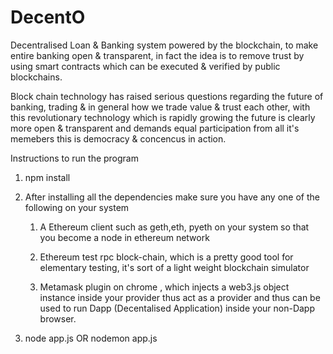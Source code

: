 # DecentO
Decentralised Loan &amp; Banking system powered by the blockchain, to make entire banking open &amp; transparent, in fact the idea is to remove trust by using smart contracts which can be executed &amp; verified by public blockchains.

Block chain technology has raised serious questions regarding the future of banking, trading & in general how we trade value & trust each other, with this revolutionary technology which is rapidly growing the future is clearly more open & transparent and demands equal participation from all it's memebers this is democracy & concencus in action.

Instructions to run the program 

1. npm install 

2. After installing all the dependencies make sure you have any one of the following on your system 

    1. A Ethereum client such as geth,eth, pyeth on your system so that you become a node in ethereum network 
    
    2. Ethereum test rpc block-chain, which is a pretty good tool for elementary testing, it's sort of a light weight           blockchain simulator 
    
    3. Metamask plugin on chrome , which injects a web3.js object instance inside your provider thus act as a provider and thus can be used to run Dapp (Decentalised Application) inside your non-Dapp browser. 
    
3. node app.js OR nodemon app.js 
